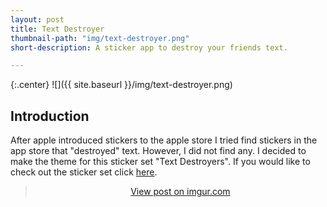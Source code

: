 ```yaml
---
layout: post
title: Text Destroyer
thumbnail-path: "img/text-destroyer.png"
short-description: A sticker app to destroy your friends text.

---
```


{:.center}
![]({{ site.baseurl }}/img/text-destroyer.png)

## Introduction
 After apple introduced stickers to the apple store I tried find stickers in the app store that "destroyed" text. However, I did not find any. I decided to make the theme for this sticker set "Text Destroyers". If you would like to check out the sticker set click <a href = "https://itunes.apple.com/us/app/text-destroyer/id1230029777?mt=8 ">here</a>.

<div style="text-align:center">
<blockquote class="imgur-embed-pub" lang="en" data-id="a/Cdnfb" data-context="false"><a href="//imgur.com/a/Cdnfb">View post on imgur.com</a></blockquote>
</div>
<script async src="//s.imgur.com/min/embed.js" charset="utf-8"></script>
